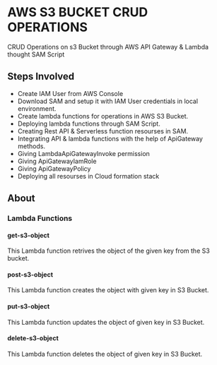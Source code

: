 # AWS S3 BUCKET CRUD OPERATIONS

CRUD Operations on s3 Bucket through AWS API Gateway & Lambda thought SAM Script

## Steps Involved
- Create IAM User from AWS Console
- Download SAM and setup it with IAM User credentials in local environment.
- Create lambda functions for operations in AWS S3 Bucket.
- Deploying lambda functions through SAM Script.
- Creating Rest API & Serverless function resourses in SAM.
- Integrating API & lambda functions with the help of ApiGateway methods.
- Giving LambdaApiGatewayInvoke permission
- Giving ApiGatewayIamRole
- Giving ApiGatewayPolicy
- Deploying all resourses in Cloud formation stack 

##  About

### Lambda Functions
#### get-s3-object
This Lambda function retrives the object of the given key from the S3 bucket.
#### post-s3-object
This Lambda function creates the object with given key in S3 Bucket.
#### put-s3-object
This Lambda function updates the object of given key in S3 Bucket.
#### delete-s3-object
This Lambda function deletes the object of given key in S3 Bucket.